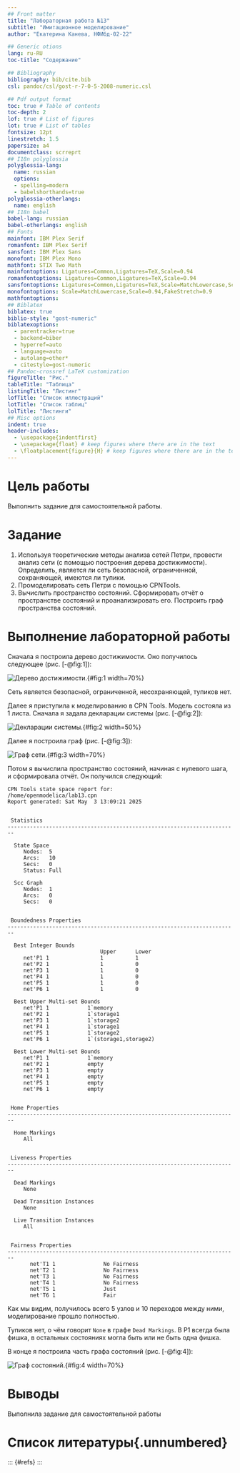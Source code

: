```yaml
---
## Front matter
title: "Лабораторная работа №13"
subtitle: "Имитационное моделирование"
author: "Екатерина Канева, НФИбд-02-22"

## Generic otions
lang: ru-RU
toc-title: "Содержание"

## Bibliography
bibliography: bib/cite.bib
csl: pandoc/csl/gost-r-7-0-5-2008-numeric.csl

## Pdf output format
toc: true # Table of contents
toc-depth: 2
lof: true # List of figures
lot: true # List of tables
fontsize: 12pt
linestretch: 1.5
papersize: a4
documentclass: scrreprt
## I18n polyglossia
polyglossia-lang:
  name: russian
  options:
  - spelling=modern
  - babelshorthands=true
polyglossia-otherlangs:
  name: english
## I18n babel
babel-lang: russian
babel-otherlangs: english
## Fonts
mainfont: IBM Plex Serif
romanfont: IBM Plex Serif
sansfont: IBM Plex Sans
monofont: IBM Plex Mono
mathfont: STIX Two Math
mainfontoptions: Ligatures=Common,Ligatures=TeX,Scale=0.94
romanfontoptions: Ligatures=Common,Ligatures=TeX,Scale=0.94
sansfontoptions: Ligatures=Common,Ligatures=TeX,Scale=MatchLowercase,Scale=0.94
monofontoptions: Scale=MatchLowercase,Scale=0.94,FakeStretch=0.9
mathfontoptions:
## Biblatex
biblatex: true
biblio-style: "gost-numeric"
biblatexoptions:
  - parentracker=true
  - backend=biber
  - hyperref=auto
  - language=auto
  - autolang=other*
  - citestyle=gost-numeric
## Pandoc-crossref LaTeX customization
figureTitle: "Рис."
tableTitle: "Таблица"
listingTitle: "Листинг"
lofTitle: "Список иллюстраций"
lotTitle: "Список таблиц"
lolTitle: "Листинги"
## Misc options
indent: true
header-includes:
  - \usepackage{indentfirst}
  - \usepackage{float} # keep figures where there are in the text
  - \floatplacement{figure}{H} # keep figures where there are in the text
---
```


# Цель работы

Выполнить задание для самостоятельной работы.

# Задание

1. Используя теоретические методы анализа сетей Петри, провести анализ сети (с помощью построения дерева достижимости). Определить, является ли сеть безопасной, ограниченной, сохраняющей, имеются ли тупики.
2. Промоделировать сеть Петри с помощью CPNTools.
3. Вычислить пространство состояний. Сформировать отчёт о пространстве состояний и проанализировать его. Построить граф пространства состояний.

# Выполнение лабораторной работы

Сначала я построила дерево достижимости. Оно получилось следующее (рис. [-@fig:1]):

![Дерево достижимости.](image/1.png){#fig:1 width=70%}

Сеть является безопасной, ограниченной, несохраняющей, тупиков нет.

Далее я приступила к моделированию в CPN Tools. Модель состояла из 1 листа. Сначала я задала декларации системы (рис. [-@fig:2]):

![Декларации системы.](image/3.png){#fig:2 width=50%}

Далее я построила граф (рис. [-@fig:3]):

![Граф сети.](image/2.png){#fig:3 width=70%}

Потом я вычислила пространство состояний, начиная с нулевого шага, и сформировала отчёт. Он получился следующий:

```
CPN Tools state space report for:
/home/openmodelica/lab13.cpn
Report generated: Sat May  3 13:09:21 2025


 Statistics
------------------------------------------------------------------------

  State Space
     Nodes:  5
     Arcs:   10
     Secs:   0
     Status: Full

  Scc Graph
     Nodes:  1
     Arcs:   0
     Secs:   0


 Boundedness Properties
------------------------------------------------------------------------

  Best Integer Bounds
                             Upper      Lower
     net'P1 1                1          1
     net'P2 1                1          0
     net'P3 1                1          0
     net'P4 1                1          0
     net'P5 1                1          0
     net'P6 1                1          0

  Best Upper Multi-set Bounds
     net'P1 1            1`memory
     net'P2 1            1`storage1
     net'P3 1            1`storage2
     net'P4 1            1`storage1
     net'P5 1            1`storage2
     net'P6 1            1`(storage1,storage2)

  Best Lower Multi-set Bounds
     net'P1 1            1`memory
     net'P2 1            empty
     net'P3 1            empty
     net'P4 1            empty
     net'P5 1            empty
     net'P6 1            empty


 Home Properties
------------------------------------------------------------------------

  Home Markings
     All


 Liveness Properties
------------------------------------------------------------------------

  Dead Markings
     None

  Dead Transition Instances
     None

  Live Transition Instances
     All


 Fairness Properties
------------------------------------------------------------------------
       net'T1 1               No Fairness
       net'T2 1               No Fairness
       net'T3 1               No Fairness
       net'T4 1               No Fairness
       net'T5 1               Just
       net'T6 1               Fair
```

Как мы видим, получилось всего 5 узлов и 10 переходов между ними, моделирование прошло полностью.

Тупиков нет, о чём говорит `None` в графе `Dead Markings`. В P1 всегда была фишка, в остальных состояниях могла быть или не быть одна фишка.

В конце я построила часть графа состояний (рис. [-@fig:4]):

![Граф состояний.](image/4.png){#fig:4 width=70%}

# Выводы

Выполнила задание для самостоятельной работы

# Список литературы{.unnumbered}

::: {#refs}
:::
